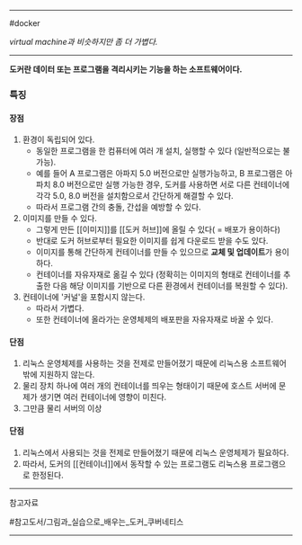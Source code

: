 
---

#docker

*virtual machine과 비슷하지만 좀 더 가볍다.*

---

**도커란 데이터 또는 프로그램을 격리시키는 기능을 하는 소프트웨어이다.**

### 특징

#### 장점

1. 환경이 독립되어 있다.
	- 동일한 프로그램을 한 컴퓨터에 여러 개 설치, 실행할 수 있다 (일반적으로는 불가능).
	- 예를 들어 A 프로그램은 아파지 5.0 버전으로만 실행가능하고, B 프로그램은 아파치 8.0 버전으로만 실행 가능한 경우, 도커를 사용하면 서로 다른 컨테이너에 각각 5.0, 8.0 버전을 설치함으로서 간단하게 해결할 수 있다.
	- 따라서 프로그램 간의 충돌, 간섭을 예방할 수 있다.
2. 이미지를 만들 수 있다.
	- 그렇게 만든 [[이미지]]를 [[도커 허브]]에 올릴 수 있다( = 배포가 용이하다)
	- 반대로 도커 허브로부터 필요한 이미지를 쉽게 다운로드 받을 수도 있다.
	- 이미지를 통해 간단하게 컨테이너를 만들 수 있으므로 **교체 및 업데이트**가 용이하다.
	- 컨테이너를 자유자재로 옮길 수 있다 (정확히는 이미지의 형태로 컨테이너를 추출한 다음 해당 이미지를 기반으로 다른 환경에서 컨테이너를 복원할 수 있다).
3. 컨테이너에 '커널'을 포함시지 않는다.
	- 따라서 가볍다.
	- 또한 컨테이너에 올라가는 운영체제의 배포판을 자유자재로 바꿀 수 있다.

#### 단점

1. 리눅스 운영체제를 사용하는 것을 전제로 만들어졌기 때문에 리눅스용 소프트웨어 밖에 지원하지 않는다.
2. 물리 장치 하나에 여러 개의 컨테이너를 띄우는 형태이기 때문에 호스트 서버에 문제가 생기면 여러 컨테이너에 영향이 미친다.
3. 그만큼 물리 서버의 이상

#### 단점

1. 리눅스에서 사용되는 것을 전제로 만들어졌기 때문에 리눅스 운영체제가 필요하다.
2. 따라서, 도커의 [[컨테이너]]에서 동작할 수 있는 프로그램도 리눅스용 프로그램으로 한정된다.


---

참고자료

#참고도서/그림과_실습으로_배우는_도커_쿠버네티스 

---